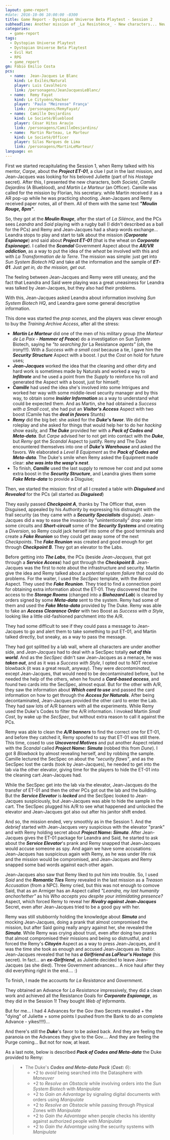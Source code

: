 ```yaml
---
layout: game-report
#date: 2016-10-06 10:00:00 -0300
title: Game Report - Dystopian Universe Beta Playtest - Session 2
subheadline: Another mission of _La Resisténce_ - New characters... New Challenges... New problems!
categories:
  - game-report
tags:
  - Dystopian Universe Playtest
  - Dystopian Universe Beta Playtest
  - Evil Hat
  - RPG
  - game_report
gm: Fábio Emilio Costa
pcs:
  - name:  Jean-Jacques Le Blanc
    kind: Le Exilés/Natural
    player: Luis Cavalheiro
    link: /personagens/JeanJacquesLeBlanc/
  - name:  Remy Fayat
    kind: Le Cityoéns/Hacker
    player: 'Paulo "Meirense" França'
    link: /personagens/RemyFayat/
  - name:  Camille Desjardins
    kind: Le Societè/Blueblood
    player: César Hitos Araujo
    link: /personagens/CamilleDesjardins/
  - name:  Martin Marteau, Le Marteur
    kind: Le Societè/Officer
    player: Silas Marques de Lima
    link: /personagens/MartinLeMarteur/
language: en
---
```



First we started recapitulating the Session 1, when Remy talked with his mentor, _Carpe_, about the ___Project ET-01___, a clue I put in the last mission, and Jean-Jacques was looking for his beloved Juliette (part of his _Hostage_ secret). After this, I presented the new characters, both _Societé_, _Camille Dejardins_ (A Blueblood), and _Martin Le Marteur_ (an Officer). Camille was called for the mission by Florian, his secretary. while Martin received it as a AR pop-up while he was practicing shooting. Jean-Jacques and Remy received paper notes, all of them. All of them with the same text ___"Moulin Rouge, 8pm"___.

So, they got at the ___Moulin Rouge___, after the start of _La Silénce_, and the PCs sees _Leandra_ and _Said_ playing with a rugby ball (I didn't described as a ball for the PCs) and Remy and Jean-Jacques had a sharp words exchange... Leandra stops to play and start to talk about the mission (___Corporate Espionage___) and said about ___Project ET-01___ (that is the wheat on ___Corporate Espionage___). I called the ___Scandal___ Government Aspect about the ___AR/VR addiction___, as a way to put the idea of the _wheat_ be involved with this and with _La  Transformation de la Terre_. The mission was simple: just get into _Sun System Biotech HQ_ and take all the information and the sample of ___ET-01___. Just _get in, do the mission, get out_.

The feeling between Jean-Jacques and Remy were still uneasy, and the fact that Leandra and Said were playing was a great uneasiness for Leandra was talked by Jean-Jacques, but they also had their problems.

With this, Jean-Jacques asked Leandra about information involving _Sun System Biotech HQ_, and Leandra gave some general descriptive information.

This done was started the _prep scenes_, and the players was clever enough to buy the _Training Archive Access_, after all the stress:

+ ___Martin Le Marteur___ did one of the men of his military group (the _Marteur de La Paix_ - ___Hammer of Peace___) do a investigation on Sun System Biotech, saying he _"to searching for_ La Resistance _agents"_ (oh, the irony!!!). With a _Success with a small cost_ because a tie, I gave him the ___Security Structure___ Aspect with a boost. I put the _Cost_ on hold for future uses;
+ ___Jean-Jacques___ worked the idea that the cleaning and other dirty and hard work is sometimes made by Naturals and worked a way to ___Infiltrate___ and he used a point from the _Supply_ to reinforce his roll and generated the Aspect with a boost, just for himself;
+ ___Camille___ had used the idea she's involved into some Intrigues and worked her way with some middle-level security manager and by this way, to obtain some ___Insider Information___ as a way to understand what could be expected them.  And as Martin, she had obtained a _Success with a Small cost_, she had put an ___Visitor's Access___ Aspect with two boost (Camile has the ___deal in favors___ Stunts)
+ ___Remy___ did the big bet: she asked for the ___Duke_'s favor__. We did the roleplay and she asked for things that would help her to do her _hacking_ show easily, and ___The Duke___ provided her with a ___Pack of Codes and Meta-data___. But _Carpe_ advised her to not get into contact with the ___Duke___, but _Remy_ got the _Scandal_ Aspect to justify. Remy and The Duke encountered themselves into one of ___Duke's Warehouse___ and asked the favors. We elaborated a _Level 8 Equipment_ as the ___Pack of Codes and Meta-data___. The Duke's smile when Remy asked the Equipment made clear: ___she was into the wasp's nest___. 
+ To finish, ___Camille___ used the last supply to remove her cost and put some extra boost in the ___Security Structure___, and Leandra gives them some ___Fake Meta-data___ to provide a Disguise;

Then, we started the mission: first of all I created a table with ___Disguised___ and ___Revealed___ for the PCs (all started as ___Disguised___)

They easily passed ___Checkpoint A___, thanks by The Officer that, even Disguised, appealed by his _Authority_ by expressing his distraught with the frail security (as they came with a ___Security Specialists___ disguise). Jean-Jacques did a way to ease the invasion by "unintentionally" drop water into some circuits and ___Short-circuit___ some of the ___Security Systems___ and creating a _Diversion_, so Remy could jack herself into some of the good terminals and create a ___Fake Reunion___ so they could get away some of the next _Checkpoints_. The ___Fake Reunion___ was created and good enough for get through ___Checkpoint B___. They got an elevator to the Labs.

Before getting into ___The Labs___, the PCs (beside _Jean-Jacques_, that got through a ___Service Access___) had got through the ___Checkpoint B___. Jean-Jacques was the first to note about the infrastructure and security. Martin give the idea and Remy talked about a _potential system failure_ that could do problems. For the waiter, I used the _SecSpec_ template, with the _Bored_ Aspect. They used the ___Fake Reunion___. They tried to find a connection point for obtaining extra information about the ET-01. They discovered that the access to the ___Storage Rooms___ (changed into a ___Biohazard Lab___) is cleared by orders signed by some ___Meta-data___ sent to the system. Remy had some of them and used the ___Fake Meta-data___ provided by The Duke. Remy was able to fake an ___Access Clearance Order___ with two Boost as _Success with a Style_, looking like a little old-fashioned parchment into the A/R.

They had some difficult to see if they could pass a message to Jean-Jacques to go and alert them to take something to put ET-01, and Martin talked directly, but sneaky, as a way to pass the message.

They had got splitted by a lab wall, where all characters are under another side, and _Jean-Jacques_ had to deal with a SecSpec totally ___out of this world___. And as the _SecSpec_ didn't saw Jean-Jacques as a menace, he was ___taken out___, and as it was a _Success with Style_, I opted out to NOT receive blowback (it was a great result, anyway). They were _decontaminated_, except Jean-Jacques, that would need to be decontaminated before, but he needed the help of the others, when he found a ___Card-based access___, and found two cards into the SecSpec, almost equal. But for the other with A/R, they saw the information about ___Which card to use___ and passed the card information on how to get through the ___Access for Naturals___. After being decontaminated, Jean-Jacques provided the other card to enter the Lab. They had saw lots of A/R banners with all the experiments. While Remy used the Duke's Codes to filter the A/R information. I invoked Martin _Small Cost_, by wake up the _SecSpec_, but without extra reason to call it against the PCs.

Remy was able to clean the ___A/R banners___ to find the correct one for ET-01, and before they catched it, Remy spoofed to say that ET-01 was still there. This time, cosed to use ___Uncovered Motives___ and put another Aspect related with the _Scandal_ called ___Project Name: Simuta___ (robbed this from _Dune_). I got 8 _Blowback_ by almost revealing herself, and by robbing the sample. Camille lectured the SecSpec on about the _"security flaws"_, and as the SecSpec lost the cards (took by Jean-Jacques), he needed to get into the lab via the other elevator, giving time for the players to hide the ET-01 into the cleaning cart Jean-Jacques had.

While the SecSpec get into the lab via the elevator, Jean-Jacques do the transfer of ET-01 and then the other PCs got out the lab and the building. But the ___Service Elevator___ is ___locked___ and the SecSpec looked to Jean-Jacques suspiciously, but Jean-Jacques was able to hide the sample in the cart. The SecSpec plugged his A/R to see what happened and unlocked the elevator and Jean-Jacques got also out after his janitor shift ended.

And so, the mission ended, very smoothly as in the Session 1. And the _debrief_ started with Jean-Jacques very suspicious with the elevator "prank" and with Remy holding secret about ___Project Name: Simuta___. After Jean-Jacques gives the ET-01 package for Leandra and Said, he started to ask about the ___Service Elevator___'s prank and Remy snapped that Jean-Jacques would accuse someone as spy.  And again we have some accusations: Jean-Jacques has suspicious again with Remy, as he was under life risk and the mission would be compromised, and Jean-Jacques and Remy snapped some bad words against each other again. 

Jean-Jacques also saw that Remy liked to put him into trouble. So, I used _Said_ and the ___Romantic Ties___ Remy revealed in the last mission as a _Treason Accusation_ (from a NPC). Remy cried, but this was not enough to comove Said, that as an Armiger has an Aspect called _"Leandra, my last humanity anchor/tether"_ as his _Who accepts you despite your intimidating presence?_ Aspect, which forced Remy to reveal her ___Rivalry against Jean-Jacques___ Secret, even after Jean-Jacques tried to be a good guy with her.

Remy was still stubbornly holding the knowledge about ___Simuta___ and mocking Jean-Jacques, doing a prank that almost compromised the mission, but after Said going really angry against her, she revealed the ___Simuta___. While Remy was crying about trust, even after doing two pranks that almost compromised their missions and being so distrustful, and I forced the Remy's ___Citoyén___ Aspect as a way to press Jean-Jacques, and it was the time she took as enough and accused Jean-Jacques as Traitor. Jean-Jacques revealed that he has ___a Girlfriend as LaFleur's Hostage___ (his secret). In fact... an ___ex-Girlfriend___, as Juliette decided to leave Jean-Jacques (as she died). Three Government advances... A nice haul after they did everything right in the end.... :)

To finish, I made the accounts for _La Resistance_ and _Government_.

They obtained an Advance for _La Resistance_ impressively, they did a clean work and achieved all the Resistance Goals for ___Corporate Espionage___, as they did in the Session 1! They bought _Web of Informants_.

But for me... I had 4 Advances for the Gov (two Secrets revealed + the "dying" of Juliette + some points I pushed from the Bank to do an complete Advance - yikes!!!!)... 

And there's still the ___Duke___'s favor to be asked back. And they are feeling the paranoia on the Advances they give to the Gov.... And they are feeling the Purge coming... But not for now, at least.

As a last note, below is described ___Pack of Codes and Meta-data___ the Duke provided to Remy:

> + The Duke's ___Codes and Meta-data Pack___ (___Cost:___ _6_):  
>    + +2 to _avoid_ being searched into the Datasphere with _Maneuver_
>    + +2 to _Resolve an Obstacle_ while involving orders into the _Sun System Biotech_ with _Manipulate_
>    + +2 to _Gain an Advantage_ by signaling digital documents with orders using _Manipulate_
>    + +2 to _Resolve an Obstacle_ while passing through Physical Zones with _Manipulate_
>    + +2 to _Gain the Advantage_  when people checks his identity against authorized people with _Manipulate_
>    + +2 to _Gain the Advantage_  using the security systems with _Manipulate_
